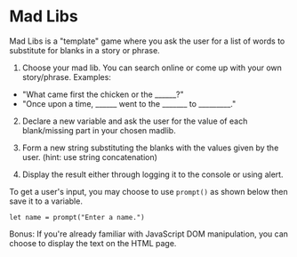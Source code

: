 # Mad Libs

Mad Libs is a "template" game where you ask the user for a list of words to substitute for blanks in a story or phrase.

1. Choose your mad lib. You can search online or come up with your own story/phrase.
Examples:
- "What came first the chicken or the ______?"
- "Once upon a time, ______ went to the _______ to _________."

2. Declare a new variable and ask the user for the value of each blank/missing part in your chosen madlib.

3. Form a new string substituting the blanks with the values given by the user. (hint: use string concatenation)

3. Display the result either through logging it to the console or using alert.

To get a user's input, you may choose to use `prompt()` as shown below then save it to a variable.

`let name = prompt("Enter a name.")`

Bonus: If you're already familiar with JavaScript DOM manipulation, you can choose to display the text on the HTML page.
